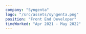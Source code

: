 ```yaml
---
company: "Syngenta"
logo: "/src/assets/syngenta.png"
position: "Front End Developer"
timeWorked: "Apr 2021 - May 2022"
---
```

